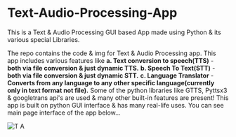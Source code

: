 # Text-Audio-Processing-App
This is a Text &amp; Audio Processing GUI based App made using Python &amp; its various special Libraries.

The repo contains the code & img for Text & Audio Processing app. 
This app includes various features like 
**a. Text conversion to speech(TTS)** - **both via file conversion & just dynamic TTS.**
**b. Speech To Text(STT)** - **both via file conversion & just dynamic STT.**
**c. Language Translator** - **Converts from any language to any other specific language(currently only in text format not file).**
Some of the python libraries like GTTS, Pyttsx3 & googletrans api's are used & many other built-in features are present!
This app is built on python GUI interface & has many real-life uses.
You can see main page interface of the app below...

![T A](https://user-images.githubusercontent.com/68456423/136386683-9ef3d2d5-5fa9-42c7-bd8d-570d073370c6.JPG)


